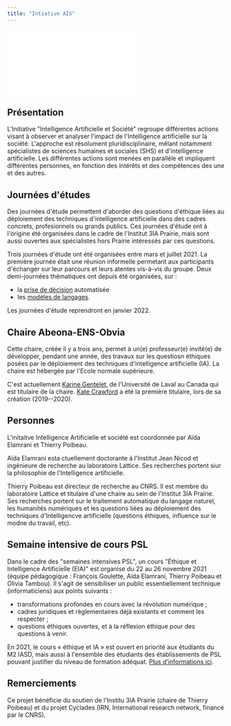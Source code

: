 ```yaml
---
title: "Intiative AIS"
---
```

![English](en/index.md)


## Présentation

L'Initiative "Intelligence Artificielle et Société" regroupe différentes actions visant à observer et analyser l'impact de l'Intelligence artificielle sur la société. L'approche est résolument pluridisciplinaire, mêlant notamment spécialistes de sciences humaines et sociales (SHS) et d'intelligence artificielle. Les différentes actions sont menées en parallèle et impliquent différentes personnes, en fonction des intérêts et des compétences des une et des autres.  

## Journées d'études

Des journées d'étude permettent d'aborder des questions d'éthique liées au déploiement des techniques d'intelligence artificielle dans des cadres concrets, profesionnels ou grands publics. Ces journées d'étude ont à l'origine été organisées dans le cadre de l'Institut 3IA Prairie, mais sont aussi ouvertes aux spécialistes hors Prairie intéressés par ces questions. 

Trois journées d'étude ont été organisées entre mars et juillet 2021. La première journée était une réunion informelle permetant aux participants d'échanger sur leur parcours et leurs atentes vis-à-vis du groupe. Deux demi-journées thématiques ont depuis été organisées, sur :

* la [prise de décision](decision.md) automatisée 
* les [modèles de langages](modeles.md). 

Les journées d'étude reprendront en janvier 2022. 

## Chaire Abeona-ENS-Obvia

Cette chaire, créée il y a trois ans, permet à un(e) professeur(e) invité(e) de développer, pendant une année, des travaux sur les questiosn éthiques posées par le déploiement des techniques d'intelligence artificielle (IA). La chaire est hébergée par l'Ecole normale supérieure. 

C'est actuellement [Karine Gentelet](https://observatoire-ia.ulaval.ca/karine-gentelet-nouvelle-titulaire-de-la-chaire-abeona-ens-obvia-intelligence-artificielle-et-justice-sociale/), de l'Université de Laval au Canada qui est titulaire de la chaire. [Kate Crawford](https://www.ens.psl.eu/agenda/inauguration-de-la-chaire-invitee-abeona-ens-intelligence-artificielle-et-justice/2019-09) a été la première titulaire, lors de sa création (2019--2020). 

## Personnes

L'initaitve Intelligence Artificielle et société est coordonnée par Aïda Elamrani et Thierry Poibeau. 

Aïda Elamrani esta ctuellement doctorante à l'Institut Jean Nicod et ingénieure de recherche au laboratoire Lattice. Ses recherches portent siur la philosophie de l'Intelligence artificielle. 

Thierry Poibeau est directeur de recherche au CNRS. Il est membre du laboratoire Lattice et titulaire d'une chaire au sein de l'Institut 3IA Prairie. Ses recherches portent sur le traitement automatique du langage naturel, les humanités numériques et les questions liées au déploiement des techniques d'Intelligencve artificielle (questions éthiques, influence sur le modne du travail, etc). 

## Semaine intensive de cours PSL

Dans le cadre des "semaines intensives PSL", un cours "Éthique et Intelligence Artificielle (EIA)" est organisé du 22 au 26 novembre 2021 (équipe pédagogique : François Goulette, Aïda Elamrani, Thierry Poibeau et Olivia Tambou). Il s'agit de sensibiliser un public essentiellement technique (informaticiens) aux points suivants  :
* transformations profondes en cours avec la révolution numérique ; 
* cadres juridiques et règlementaires déjà existants et comment les respecter ;
* questions éthiques ouvertes, et à la réflexion éthique pour des questions à venir.

En 2021, le cours « éthique et IA » est ouvert en priorité aux étudiants du M2 IASD, mais aussi à l'ensemble des étudiants des établissements de PSL pouvant justifier du niveau de formation adéquat. [Plus d’informations ici](https://www.pslweek.fr/index.php?course=644).

## Remerciements

Ce projet bénéficie du soutien de l'Institu 3IA Prairie (chaire de Thierry Poibeau) et du projet Cyclades (IRN, International research network, financé par le CNRS). 



